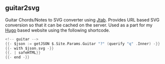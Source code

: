 guitar2svg
---------

Guitar Chords/Notes to SVG converter using [Jtab](http://jtab.tardate.com/). Provides URL based SVG conversion so that it can be cached on the server. Used as a part for my [Hugo](gohugo.io/) based website using the following shortcode.

```Go
<!-- guitar -->
{{- $json := getJSON $.Site.Params.Guitar "?" (querify "q" .Inner) -}}
{{- with $json.svg -}}
{{. | safeHTML}}
{{- end -}}
```
